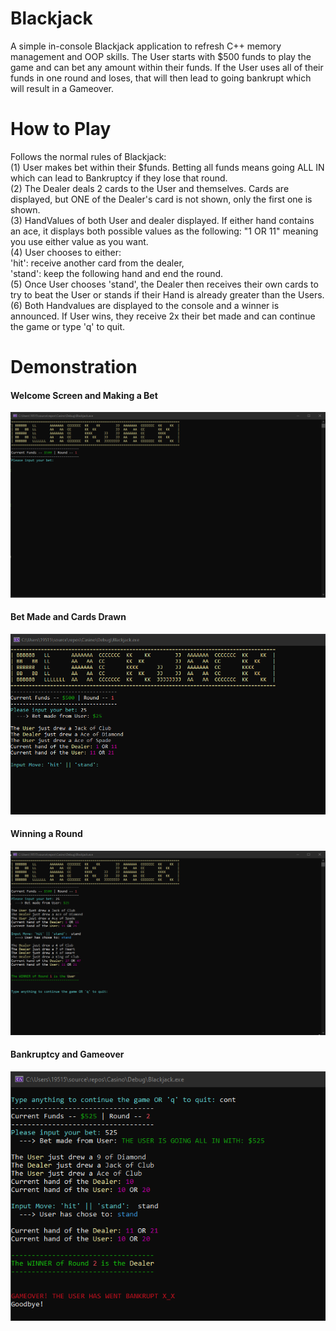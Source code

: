 # Blackjack
A simple in-console Blackjack application to refresh C++ memory management and OOP skills. The User starts with $500 funds to play the game and can bet any amount within their funds. If the User uses all of their funds in one round and loses, that will then lead to going bankrupt which will result in a Gameover.

# How to Play #
Follows the normal rules of Blackjack: <br />
  (1) User makes bet within their $funds. Betting all funds means going ALL IN which can lead to Bankruptcy if they lose that round. <br />
  (2) The Dealer deals 2 cards to the User and themselves. Cards are displayed, but ONE of the Dealer's card is not shown, only the first one is shown. <br />
  (3) HandValues of both User and dealer displayed. If either hand contains an ace, it displays both possible values as the following: "1 OR 11" meaning you use either value as you want. <br />
  (4) User chooses to either: <br />
            'hit': receive another card from the dealer, <br />
            'stand': keep the following hand and end the round. <br />
  (5) Once User chooses 'stand', the Dealer then receives their own cards to try to beat the User or stands if their Hand is already greater than the Users. <br />
  (6) Both Handvalues are displayed to the console and a winner is announced. If User wins, they receive 2x their bet made and can continue the game or type 'q' to quit. <br />

# Demonstration #
<h4> Welcome Screen and Making a Bet</h4>
<img src='/Preview/Welcome.png' title='' width='' alt='' />

<h4> Bet Made and Cards Drawn </h4>
<img src='/Preview/BetMade.png' title='' width='' alt='' />

<h4> Winning a Round </h4>
<img src='/Preview/Win.png' title='' width='' alt='' />

<h4> Bankruptcy and Gameover </h4>
<img src='/Preview/Bankrupt.png' title='' width='' alt='' />
